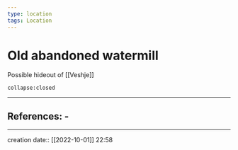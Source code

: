 ```yaml
---
type: location
tags: Location
---
```


# Old abandoned watermill 
Possible hideout of [[Veshje]]
```ad-ooc
collapse:closed
```

___ 
## References: - 
--- 
creation date:: [[2022-10-01]] 22:58